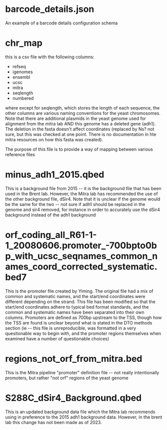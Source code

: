 # barcode_details.json

An example of a barcode details configuration schema

# chr_map

this is a csv file with the following columns:

- refseq
- igenomes
- ensembl
- ucsc
- mitra
- seqlength
- numbered

where except for seqlength, which stores the length of each sequence, 
the other columns are various naming conventions for the yeast chromosomes. 
Note that there are additional plasmids in the yeast genome used for alignment 
from the mitra lab AND this genome has a deleted gene (adh1). The deletion in 
the fasta doesn't affect coordinates (replaced by Ns? not sure, but this 
was checked at one point. There is no documentation in hte mitra resources 
on how this fasta was created).

The purpose of this file is to provide a way of mapping between various 
reference files

# minus_adh1_2015.qbed

This is a background file from 2015 -- it is the background file that has 
been used in the Brent lab. However, the Mitra lab has recommended the use 
of the other background file, dSir4. Note that it is unclear if the 
genome would be the same for the two -- not sure if adh1 should be replaced 
in the genome and sir4 removed, for instance in order to accurately use the 
dSir4 background instead of the adh1 background

# orf_coding_all_R61-1-1_20080606.promoter_-700bpto0bp_with_ucsc_seqnames_common_names_coord_corrected_systematic.bed7

This is the promoter file created by Yiming. The original file had a mix of 
common and systematic names, and the start/end coordinates were different 
depending on the strand. This file has been modified so that the start/end 
coordinates adhere to typical bed format standards, and the common and 
systematic names have been separated into their own columns. Promoters are 
defined as 700bp upstream to the TSS, though how the TSS are found is 
unclear beyond what is stated in the DTO methods section (ie -- this file 
is unreproducible, was formatted in a very quesitonable way to begin with, 
and the promoter regions themselves when examined have a number of 
questionable choices)

# regions_not_orf_from_mitra.bed

This is the Mitra pipeline "promoter" definition file -- not really 
intentionally promoters, but rather "not orf" regions of the yeast genome

# S288C_dSir4_Background.qbed

This is an updated background data file which the Mitra lab recommends using 
in preference to the 2015 adh1 background data. However, in the brent lab 
this change has not been made as of 2023.